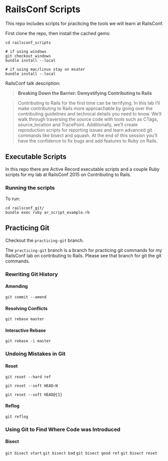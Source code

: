 # RailsConf Scripts

This repo includes scripts for pracitcing the tools we will learn at RailsConf.

First clone the repo, then install the cached gems:

```
cd railsconf_scripts

# if using windows
git checkout windows
bundle install --local

# if using mac/linux stay on msater
bundle install --local
```

RailsConf talk description:

> **Breaking Down the Barrier: Demystifying Contributing to Rails**

> Contributing to Rails for the first time can be terrifying. In this lab I’ll
make contributing to Rails more approachable by going over the contributing
guidelines and technical details you need to know. We’ll walk through traversing
the source code with tools such as CTags, source_location and TracePoint.
Additionally, we’ll create reproduction scripts for reporting issues and learn
advanced git commands like bisect and squash. At the end of this session you’ll
have the confidence to fix bugs and add features to Ruby on Rails.


## Executable Scripts

In this repo there are Active Record executable scripts and a couple Ruby scripts
for my lab at RailsConf 2015 on Contributing to Rails.

### Running the scripts

To run:

```
cd railsconf_git/
bundle exec ruby ar_script_example.rb
```

## Practicing Git

Checkout the `practicing-git` branch.

The `practicing-git` branch is a branch for practicing git commands for my RailsConf
lab on contributing to Rails. Please see that branch for git the git commands.

### Rewriting Git History

#### Amending

`git commit --amend`

#### Resolving Conflicts

`git rebase master`

#### Interactive Rebase

`git rebase -i master`

### Undoing Mistakes in Git

#### Reset

`git reset --hard ref`

`git reset --soft HEAD~N`

`git reset --soft HEAD@{1}`

#### Reflog

`git reflog`

### Using Git to Find Where Code was Introduced

#### Bisect

`git bisect start`
`git bisect bad`
`git bisect good ref`
`git bisect reset`
